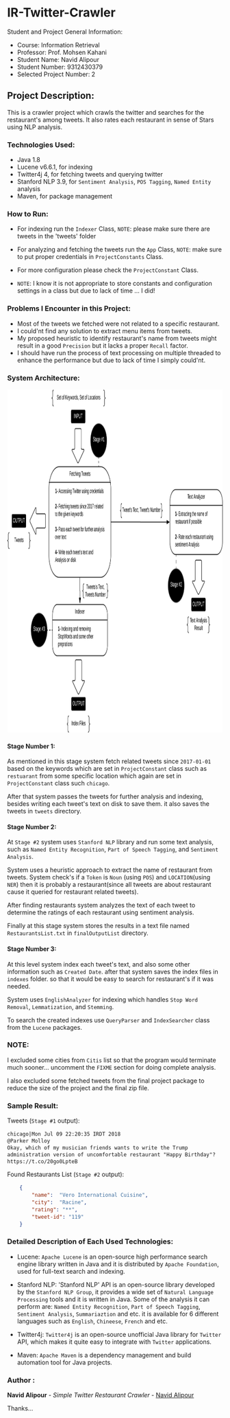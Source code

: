 # IR-Twitter-Crawler
Student and Project General Information:
  - Course: Information Retrieval
  - Professor: Prof. Mohsen Kahani
  - Student Name: Navid Alipour
  - Student Number: 9312430379
  - Selected Project Number: 2

## Project Description:
This is a crawler project which crawls the twitter and searches for the restaurant's among tweets.
It also rates each restaurant in sense of Stars using NLP analysis.

### Technologies Used:
  - Java 1.8
  - Lucene v6.6.1, for indexing
  - Twitter4j 4, for fetching tweets and querying twitter
  - Stanford NLP 3.9, for `Sentiment Analysis`, `POS Tagging`, `Named Entity` analysis
  - Maven, for package management

  
### How to Run:
  - For indexing run the `Indexer` Class, `NOTE`: please make sure there are tweets in the 'tweets' folder
  
  - For analyzing and fetching the tweets run the `App` Class, `NOTE`: make sure to put proper credentials in `ProjectConstants` Class.
  
  - For more configuration please check the `ProjectConstant` Class.
  
  - `NOTE`: I know it is not appropriate to store constants and configuration settings in a class but due to lack of time ... I did!
  
### Problems I Encounter in this Project:
  - Most of the tweets we fetched were not related to a specific restaurant.
  - I could'nt find any solution to extract menu items from tweets.
  - My proposed heuristic to identify restaurant's name from tweets might result in a good `Precision` but it lacks a proper `Recall` factor.
  - I should have run the process of text processing on multiple threaded to enhance the performance but due to lack of time I simply could'nt.
  
### System Architecture:
<img src="./reportFiles/systemDiagram.png" alt="system-Diagram"  width="" height="800">

#### Stage Number 1:
As mentioned in this stage system fetch related tweets since `2017-01-01` based on the keywords which are set in `ProjectConstant` class such as `restuarant` from some specific location which again are set in `ProjectConstant` class such `chicago`. 

After that system passes the tweets for further analysis and indexing, besides writing each tweet's text on disk to save them. it also saves the tweets in `tweets` directory.
 
#### Stage Number 2:
At `Stage #2` system uses `Stanford NLP` library and run some text analysis, such as `Named Entity Recognition`, `Part of Speech Tagging`, and `Sentiment Analysis`.

System uses a heuristic approach to extract the name of restaurant from tweets. System check's if a `Token` is `Noun` (using `POS`) and `LOCATION`(using `NER`) then it is probably a restaurant(since all tweets are about restaurant cause it queried for restaurant related tweets).

After finding restaurants system analyzes the text of each tweet to determine the ratings of each restaurant using sentiment analysis.

Finally at this stage system stores the results in a text file named `RestaurantsList.txt` in `finalOutputList` directory.
 
#### Stage Number 3:
At this level system index each tweet's text, and also some other information such as `Created Date`. after that system saves the index files in `indexes` folder. so that it would be easy to search for restaurant's if it was needed.

System uses `EnglishAnalyzer` for indexing which handles `Stop Word Removal`, `Lemmatization`, and `Stemming`.

To search the created indexes use `QueryParser` and `IndexSearcher` class from the `Lucene` packages.

### NOTE:
I excluded some cities from `Citis` list so that the program would terminate much sooner... uncomment the `FIXME` section for doing complete analysis.


I also excluded some fetched tweets from the final project package to reduce the size of the project and the final zip file. 

### Sample Result:
Tweets (`Stage #1` output):
```
chicago|Mon Jul 09 22:20:35 IRDT 2018
@Parker Molloy
Okay, which of my musician friends wants to write the Trump administration version of uncomfortable restaurant "Happy Birthday"? https://t.co/20go0LpteB
```

Found Restaurants List (`Stage #2` output):

```json
    {
    	"name":  "Vero International Cuisine",
    	"city":  "Racine",
    	"rating": "**",
    	"tweet-id": "119"
    }
```

### Detailed Description of Each Used Technologies:
  - Lucene: `Apache Lucene` is an open-source high performance search engine library written in Java and it is distributed by `Apache Foundation`, used for full-text search and indexing.
  
  - Stanford NLP: 'Stanford NLP' API is an open-source library developed by the `Stanford NLP Group`, it provides a wide set of `Natural Language Processing` tools and it is written in Java.
   Some of the analysis it can perform are: `Named Entity Recognition`, `Part of Speech Tagging`, `Sentiment Analysis`, `Summariaztion` and etc.
   it is available for 6 different languages such as `English`, `Chineese`, `French` and etc.
   
   - Twitter4j: `Twitter4j` is an open-source unofficial Java library for `Twitter` API, which makes it quite easy to integrate with `Twitter` applications.
      
   - Maven: `Apache Maven` is a dependency management and build automation tool for Java projects.
        

### Author : 
 **Navid Alipour** - *Simple Twitter Restaurant Crawler* - [Navid Alipour](https://github.com/navid9675)

Thanks...